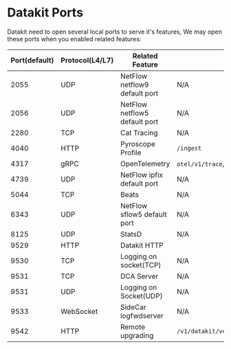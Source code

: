 # Datakit Ports

Datakit need to open several local ports to serve it's features, We may open these ports when you enabled related features:

| Port(default) | Protocol(L4/L7) | Related Feature                | Default route                             |
| ---           | ---             | ---                            | ---                                       |
| 2055          | UDP             | NetFlow netflow9 default port  | N/A                                       |
| 2056          | UDP             | NetFlow netflow5 default port  | N/A                                       |
| 2280          | TCP             | Cat Tracing                    | N/A                                       |
| 4040          | HTTP            | Pyroscope Profile              | `/ingest`                                 |
| 4317          | gRPC            | OpenTelemetry                  | `otel/v1/trace`,`otel/v1/metric`          |
| 4739          | UDP             | NetFlow ipfix default port     | N/A                                       |
| 5044          | TCP             | Beats                          | N/A                                       |
| 6343          | UDP             | NetFlow sflow5 default port    | N/A                                       |
| 8125          | UDP             | StatsD                         | N/A                                       |
| 9529          | HTTP            | Datakit HTTP                   |                                           |
| 9530          | TCP             | Logging on socket(TCP)         | N/A                                       |
| 9531          | TCP             | DCA Server                     | N/A                                       |
| 9531          | UDP             | Logging on Socket(UDP)         | N/A                                       |
| 9533          | WebSocket       | SideCar logfwdserver           | N/A                                       |
| 9542          | HTTP            | Remote upgrading               | `/v1/datakit/version,/v1/datakit/upgrade` |
